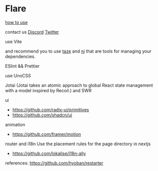 # Flare

[how to use](https://github.com/FlareZone/flare_app/edit/main/how_to_use.md)

contact us [Discord](https://discord.gg/9a48BTsNkC) [Twitter](https://twitter.com/Flare_dapp)

use Vite

and recommend you to use [taze](https://github.com/antfu/taze) and [ni](https://github.com/antfu/ni) that are tools for managing your dependencies.

ESlint && Prettier

use UnoCSS

Jotai (Jotai takes an atomic approach to global React state management with a model inspired by Recoil.) and SWR

ui
- https://github.com/radix-ui/primitives
- https://github.com/shadcn/ui

animation
- https://github.com/framer/motion

router and i18n
Use the placement rules for the page directory in nextjs
- https://github.com/lokalise/i18n-ally

references:
https://github.com/hyoban/restarter
